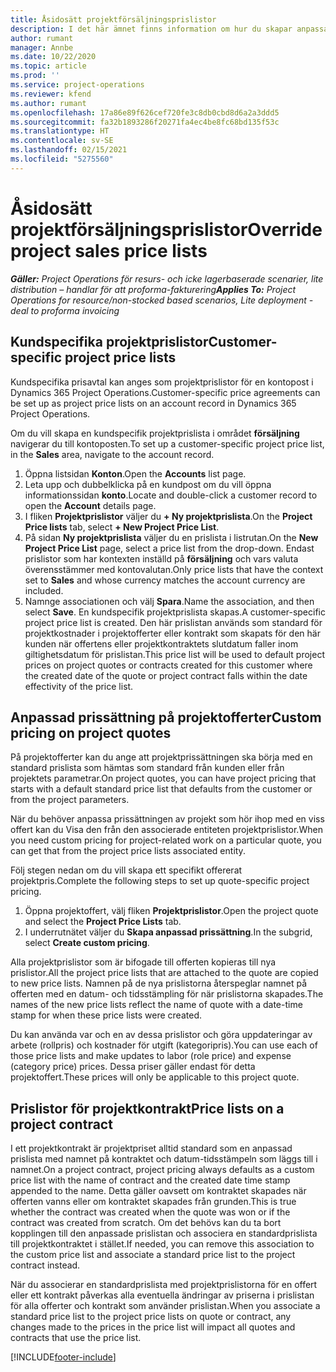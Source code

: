 ```yaml
---
title: Åsidosätt projektförsäljningsprislistor
description: I det här ämnet finns information om hur du skapar anpassade försäljningsprislistor.
author: rumant
manager: Annbe
ms.date: 10/22/2020
ms.topic: article
ms.prod: ''
ms.service: project-operations
ms.reviewer: kfend
ms.author: rumant
ms.openlocfilehash: 17a86e89f626cef720fe3c8db0cbd8d6a2a3ddd5
ms.sourcegitcommit: fa32b1893286f20271fa4ec4be8fc68bd135f53c
ms.translationtype: HT
ms.contentlocale: sv-SE
ms.lasthandoff: 02/15/2021
ms.locfileid: "5275560"
---
```

# <a name="override-project-sales-price-lists"></a><span data-ttu-id="76a07-103">Åsidosätt projektförsäljningsprislistor</span><span class="sxs-lookup"><span data-stu-id="76a07-103">Override project sales price lists</span></span>

<span data-ttu-id="76a07-104">_**Gäller:** Project Operations för resurs- och icke lagerbaserade scenarier, lite distribution – handlar för att proforma-fakturering_</span><span class="sxs-lookup"><span data-stu-id="76a07-104">_**Applies To:** Project Operations for resource/non-stocked based scenarios, Lite deployment - deal to proforma invoicing_</span></span>

## <a name="customer-specific-project-price-lists"></a><span data-ttu-id="76a07-105">Kundspecifika projektprislistor</span><span class="sxs-lookup"><span data-stu-id="76a07-105">Customer-specific project price lists</span></span>

<span data-ttu-id="76a07-106">Kundspecifika prisavtal kan anges som projektprislistor för en kontopost i Dynamics 365 Project Operations.</span><span class="sxs-lookup"><span data-stu-id="76a07-106">Customer-specific price agreements can be set up as project price lists on an account record in Dynamics 365 Project Operations.</span></span>

<span data-ttu-id="76a07-107">Om du vill skapa en kundspecifik projektprislista i området **försäljning** navigerar du till kontoposten.</span><span class="sxs-lookup"><span data-stu-id="76a07-107">To set up a customer-specific project price list, in the **Sales** area, navigate to the account record.</span></span>

1. <span data-ttu-id="76a07-108">Öppna listsidan **Konton**.</span><span class="sxs-lookup"><span data-stu-id="76a07-108">Open the **Accounts** list page.</span></span>
2. <span data-ttu-id="76a07-109">Leta upp och dubbelklicka på en kundpost om du vill öppna informationssidan **konto**.</span><span class="sxs-lookup"><span data-stu-id="76a07-109">Locate and double-click a customer record to open the **Account** details page.</span></span>
3. <span data-ttu-id="76a07-110">I fliken **Projektprislistor** väljer du **+ Ny projektprislista**.</span><span class="sxs-lookup"><span data-stu-id="76a07-110">On the **Project Price lists** tab, select **+ New Project Price List**.</span></span>
4. <span data-ttu-id="76a07-111">På sidan **Ny projektprislista** väljer du en prislista i listrutan.</span><span class="sxs-lookup"><span data-stu-id="76a07-111">On the **New Project Price List** page, select a price list from the drop-down.</span></span> <span data-ttu-id="76a07-112">Endast prislistor som har kontexten inställd på **försäljning** och vars valuta överensstämmer med kontovalutan.</span><span class="sxs-lookup"><span data-stu-id="76a07-112">Only price lists that have the context set to **Sales** and whose currency matches the account currency are included.</span></span>
5. <span data-ttu-id="76a07-113">Namnge associationen och välj **Spara**.</span><span class="sxs-lookup"><span data-stu-id="76a07-113">Name the association, and then select **Save**.</span></span> <span data-ttu-id="76a07-114">En kundspecifik projektprislista skapas.</span><span class="sxs-lookup"><span data-stu-id="76a07-114">A customer-specific project price list is created.</span></span> <span data-ttu-id="76a07-115">Den här prislistan används som standard för projektkostnader i projektofferter eller kontrakt som skapats för den här kunden när offertens eller projektkontraktets slutdatum faller inom giltighetsdatum för prislistan.</span><span class="sxs-lookup"><span data-stu-id="76a07-115">This price list will be used to default project prices on project quotes or contracts created for this customer where the created date of the quote or project contract falls within the date effectivity of the price list.</span></span>

## <a name="custom-pricing-on-project-quotes"></a><span data-ttu-id="76a07-116">Anpassad prissättning på projektofferter</span><span class="sxs-lookup"><span data-stu-id="76a07-116">Custom pricing on project quotes</span></span>

<span data-ttu-id="76a07-117">På projektofferter kan du ange att projektprissättningen ska börja med en standard prislista som hämtas som standard från kunden eller från projektets parametrar.</span><span class="sxs-lookup"><span data-stu-id="76a07-117">On project quotes, you can have project pricing that starts with a default standard price list that defaults from the customer or from the project parameters.</span></span>

<span data-ttu-id="76a07-118">När du behöver anpassa prissättningen av projekt som hör ihop med en viss offert kan du Visa den från den associerade entiteten projektprislistor.</span><span class="sxs-lookup"><span data-stu-id="76a07-118">When you need custom pricing for project-related work on a particular quote, you can get that from the project price lists associated entity.</span></span>

<span data-ttu-id="76a07-119">Följ stegen nedan om du vill skapa ett specifikt offererat projektpris.</span><span class="sxs-lookup"><span data-stu-id="76a07-119">Complete the following steps to set up quote-specific project pricing.</span></span>

1. <span data-ttu-id="76a07-120">Öppna projektoffert, välj fliken **Projektprislistor**.</span><span class="sxs-lookup"><span data-stu-id="76a07-120">Open the project quote and select the **Project Price Lists** tab.</span></span>
2. <span data-ttu-id="76a07-121">I underrutnätet väljer du **Skapa anpassad prissättning**.</span><span class="sxs-lookup"><span data-stu-id="76a07-121">In the subgrid, select **Create custom pricing**.</span></span>

<span data-ttu-id="76a07-122">Alla projektprislistor som är bifogade till offerten kopieras till nya prislistor.</span><span class="sxs-lookup"><span data-stu-id="76a07-122">All the project price lists that are attached to the quote are copied to new price lists.</span></span> <span data-ttu-id="76a07-123">Namnen på de nya prislistorna återspeglar namnet på offerten med en datum- och tidsstämpling för när prislistorna skapades.</span><span class="sxs-lookup"><span data-stu-id="76a07-123">The names of the new price lists reflect the name of quote with a date-time stamp for when these price lists were created.</span></span>

<span data-ttu-id="76a07-124">Du kan använda var och en av dessa prislistor och göra uppdateringar av arbete (rollpris) och kostnader för utgift (kategoripris).</span><span class="sxs-lookup"><span data-stu-id="76a07-124">You can use each of those price lists and make updates to labor (role price) and expense (category price) prices.</span></span> <span data-ttu-id="76a07-125">Dessa priser gäller endast för detta projektoffert.</span><span class="sxs-lookup"><span data-stu-id="76a07-125">These prices will only be applicable to this project quote.</span></span>

## <a name="price-lists-on-a-project-contract"></a><span data-ttu-id="76a07-126">Prislistor för projektkontrakt</span><span class="sxs-lookup"><span data-stu-id="76a07-126">Price lists on a project contract</span></span>

<span data-ttu-id="76a07-127">I ett projektkontrakt är projektpriset alltid standard som en anpassad prislista med namnet på kontraktet och datum-tidsstämpeln som läggs till i namnet.</span><span class="sxs-lookup"><span data-stu-id="76a07-127">On a project contract, project pricing always defaults as a custom price list with the name of contract and the created date time stamp appended to the name.</span></span> <span data-ttu-id="76a07-128">Detta gäller oavsett om kontraktet skapades när offerten vanns eller om kontraktet skapades från grunden.</span><span class="sxs-lookup"><span data-stu-id="76a07-128">This is true whether the contract was created when the quote was won or if the contract was created from scratch.</span></span> <span data-ttu-id="76a07-129">Om det behövs kan du ta bort kopplingen till den anpassade prislistan och associera en standardprislista till projektkontraktet i stället.</span><span class="sxs-lookup"><span data-stu-id="76a07-129">If needed, you can remove this association to the custom price list and associate a standard price list to the project contract instead.</span></span>

<span data-ttu-id="76a07-130">När du associerar en standardprislista med projektprislistorna för en offert eller ett kontrakt påverkas alla eventuella ändringar av priserna i prislistan för alla offerter och kontrakt som använder prislistan.</span><span class="sxs-lookup"><span data-stu-id="76a07-130">When you associate a standard price list to the project price lists on quote or contract, any changes made to the prices in the price list will impact all quotes and contracts that use the price list.</span></span>


[!INCLUDE[footer-include](../includes/footer-banner.md)]